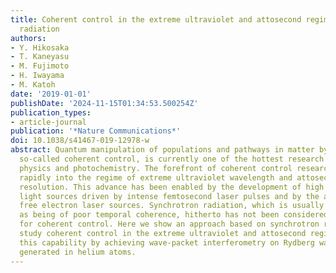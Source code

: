 ```yaml
---
title: Coherent control in the extreme ultraviolet and attosecond regime by synchrotron
  radiation
authors:
- Y. Hikosaka
- T. Kaneyasu
- M. Fujimoto
- H. Iwayama
- M. Katoh
date: '2019-01-01'
publishDate: '2024-11-15T01:34:53.500254Z'
publication_types:
- article-journal
publication: '*Nature Communications*'
doi: 10.1038/s41467-019-12978-w
abstract: Quantum manipulation of populations and pathways in matter by light pulses,
  so-called coherent control, is currently one of the hottest research areas in optical
  physics and photochemistry. The forefront of coherent control research is moving
  rapidly into the regime of extreme ultraviolet wavelength and attosecond temporal
  resolution. This advance has been enabled by the development of high harmonic generation
  light sources driven by intense femtosecond laser pulses and by the advent of seeded
  free electron laser sources. Synchrotron radiation, which is usually illustrated
  as being of poor temporal coherence, hitherto has not been considered as a tool
  for coherent control. Here we show an approach based on synchrotron radiation to
  study coherent control in the extreme ultraviolet and attosecond regime. We demonstrate
  this capability by achieving wave-packet interferometry on Rydberg wave packets
  generated in helium atoms.
---
```

